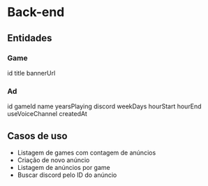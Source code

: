 # Back-end

## Entidades

### Game

id
title
bannerUrl

### Ad

id
gameId
name
yearsPlaying
discord
weekDays
hourStart
hourEnd
useVoiceChannel
createdAt

## Casos de uso

- Listagem de games com contagem de anúncios 
- Criação de novo anúncio
- Listagem de anúncios por game
- Buscar discord pelo ID do anúncio

